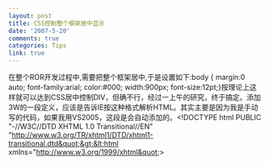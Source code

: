 ```yaml
---
layout: post
title: CSS控制整个框架居中显示
date: '2007-5-20'
comments: true
categories: Tips
link: true
---
```

在整个ROR开发过程中,需要把整个框架居中,于是设置如下:body { margin:0 auto; font-family:arial; color:#000; width:900px; font-size:12pt;}按理论上这样就可以达到CSS居中控制DIV，但确不行，经过一上午的研究，终于搞定。添加3W的一段定义，应该是告诉IE按这种格式解析HTML。其实主要是因为我是手动写的代码，如果我用VS2005，这段是会自动添加的。&lt;!DOCTYPE html PUBLIC &quot;-//W3C//DTD XHTML 1.0 Transitional//EN&quot; &quot;http://www.w3.org/TR/xhtml1/DTD/xhtml1-transitional.dtd&quot;&gt;&lt;html xmlns=&quot;http://www.w3.org/1999/xhtml&quot;&gt;
